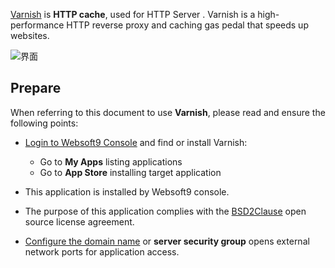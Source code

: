 [Varnish](https://varnish-cache.org) is **HTTP cache**, used for HTTP Server . Varnish is a high-performance HTTP reverse proxy and caching gas pedal that speeds up websites. 


![界面](https://libs.websoft9.com/Websoft9/DocsPicture/zh/varnish/varnish-gui-websoft9.png)


## Prepare

When referring to this document to use **Varnish**, please read and ensure the following points:

- [Login to Websoft9 Console](./login-console) and find or install Varnish:
  - Go to **My Apps** listing applications 
  - Go to **App Store** installing target application

- This application is installed by Websoft9 console.


- The purpose of this application complies with the [BSD2Clause](https://opensource.org/licenses/BSD-2-Clause) open source license agreement.


- [Configure the domain name](./domain-set) or **server security group** opens external network ports for application access.